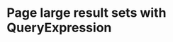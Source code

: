 # Page large result sets with QueryExpression

<!-- Key is PagingInfo class which is also used by QueryByAttribute -->